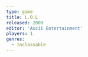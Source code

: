```yaml
---
type: game
title: L.O.L
released: 2000
editor: 'Ascii Entertainment'
players: 1
genres:
  - Inclassable
---
```

